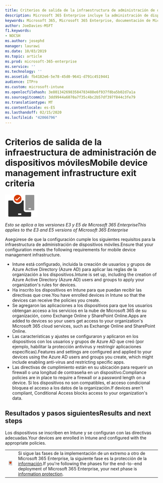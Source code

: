 ```yaml
---
title: Criterios de salida de la infraestructura de administración de dispositivos móviles
description: Microsoft 365 Enterprise incluye la administración de dispositivos móviles con Microsoft Intune. Revise los requisitos y requisitos previos, configure Intune con el recurso de Azure Active Directory, inscriba dispositivos iOS, macOS, Android y Windows, implemente aplicaciones, cree un perfil de configuración, use una directiva de cumplimiento y habilite el acceso condicional para dispositivos móviles Administración de dispositivos con Microsoft 365 Enterprise.
keywords: Microsoft 365, Microsoft 365 Enterprise, documentación de Microsoft 365, administración de dispositivos móviles, Intune
author: JoeDavies-MSFT
f1.keywords:
- NOCSH
ms.author: josephd
manager: laurawi
ms.date: 10/03/2019
ms.topic: article
ms.prod: microsoft-365-enterprise
ms.service: ''
ms.technology: ''
ms.assetid: fb4182e6-5e78-45d0-9641-d791c4519441
audience: ITPro
ms.custom: microsoft-intune
ms.openlocfilehash: 3e8013426983584783488e6f937f8ba5b02d7a1a
ms.sourcegitcommit: 3dd9944a6070a7f35c4bc2b57df397f844c3fe79
ms.translationtype: MT
ms.contentlocale: es-ES
ms.lasthandoff: 02/15/2020
ms.locfileid: "42066796"
---
```

# <a name="mobile-device-management-infrastructure-exit-criteria"></a><span data-ttu-id="dbe34-105">Criterios de salida de la infraestructura de administración de dispositivos móviles</span><span class="sxs-lookup"><span data-stu-id="dbe34-105">Mobile device management infrastructure exit criteria</span></span>

![Fase 5: Administración de dispositivos móviles](../media/deploy-foundation-infrastructure/mobiledevicemgmt_icon-small.png)

<span data-ttu-id="dbe34-107">*Esto se aplica a las versiones E3 y E5 de Microsoft 365 Enterprise*</span><span class="sxs-lookup"><span data-stu-id="dbe34-107">*This applies to the E3 and E5 versions of Microsoft 365 Enterprise*</span></span>

<span data-ttu-id="dbe34-108">Asegúrese de que la configuración cumple los siguientes requisitos para la infraestructura de administración de dispositivos móviles.</span><span class="sxs-lookup"><span data-stu-id="dbe34-108">Ensure that your configuration meets the following requirements for mobile device management infrastructure.</span></span>

- <span data-ttu-id="dbe34-109">Intune está configurado, incluida la creación de usuarios y grupos de Azure Active Directory (Azure AD) para aplicar las reglas de la organización a los dispositivos.</span><span class="sxs-lookup"><span data-stu-id="dbe34-109">Intune is set up, including the creation of Azure Active Directory (Azure AD) users and groups to apply your organization's rules for devices.</span></span>
- <span data-ttu-id="dbe34-110">Ha inscrito los dispositivos en Intune para que puedan recibir las directivas que cree.</span><span class="sxs-lookup"><span data-stu-id="dbe34-110">You have enrolled devices in Intune so that the devices can receive the policies you create.</span></span>
- <span data-ttu-id="dbe34-111">Se agregaron las aplicaciones a los dispositivos para que los usuarios obtengan acceso a los servicios en la nube de Microsoft 365 de su organización, como Exchange Online y SharePoint Online.</span><span class="sxs-lookup"><span data-stu-id="dbe34-111">Apps are added to devices so your users get access to your organization's Microsoft 365 cloud services, such as Exchange Online and SharePoint Online.</span></span>
- <span data-ttu-id="dbe34-112">Las características y ajustes se configuraron y aplicaron en los dispositivos con los usuarios y grupos de Azure AD que creó (por ejemplo, habilitar la protección antivirus y restringir aplicaciones específicas).</span><span class="sxs-lookup"><span data-stu-id="dbe34-112">Features and settings are configured and applied to your devices using the Azure AD users and groups you create, which might include enabling anti-virus and restricting specific apps.</span></span>
- <span data-ttu-id="dbe34-113">Las directivas de cumplimiento están en su ubicación para requerir un firewall o una longitud de contraseña en un dispositivo.</span><span class="sxs-lookup"><span data-stu-id="dbe34-113">Compliance policies are in place to require a firewall or a password length on a device.</span></span> <span data-ttu-id="dbe34-114">Si los dispositivos no son compatibles, el acceso condicional bloquea el acceso a los datos de la organización.</span><span class="sxs-lookup"><span data-stu-id="dbe34-114">If devices aren't compliant, Conditional Access blocks access to your organization's data.</span></span>

## <a name="results-and-next-steps"></a><span data-ttu-id="dbe34-115">Resultados y pasos siguientes</span><span class="sxs-lookup"><span data-stu-id="dbe34-115">Results and next steps</span></span>

<span data-ttu-id="dbe34-116">Los dispositivos se inscriben en Intune y se configuran con las directivas adecuadas.</span><span class="sxs-lookup"><span data-stu-id="dbe34-116">Your devices are enrolled in Intune and configured with the appropriate policies.</span></span>

|||
|:-------|:-----|
|![Fase 6: Protección de la información](../media/deploy-foundation-infrastructure/infoprotection_icon-small.png)| <span data-ttu-id="dbe34-118">Si sigue las fases de la implementación de un extremo a otro de Microsoft 365 Enterprise, la siguiente fase es la protección de la [información](infoprotect-infrastructure.md).</span><span class="sxs-lookup"><span data-stu-id="dbe34-118">If you're following the phases for the end-to-end deployment of Microsoft 365 Enterprise, your next phase is [information protection](infoprotect-infrastructure.md).</span></span> |
